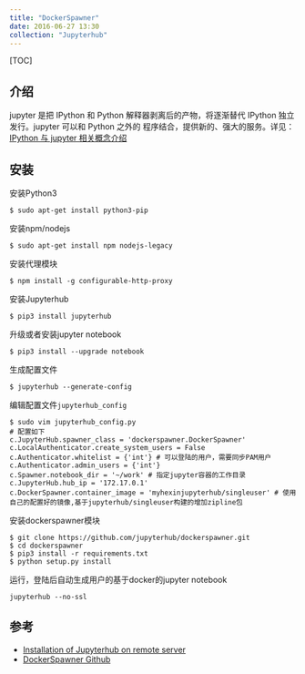 ```yaml
---
title: "DockerSpawner"
date: 2016-06-27 13:30
collection: "Jupyterhub"
---
```


[TOC]

## 介绍 ##

jupyter 是把 IPython 和 Python 解释器剥离后的产物，将逐渐替代 IPython 独立发行。jupyter 可以和 Python 之外的 程序结合，提供新的、强大的服务。详见：[IPython 与 jupyter 相关概念介绍](http://blog.windrunner.info/python/jupyter.html)

## 安装 ##

安装Python3

```
$ sudo apt-get install python3-pip
```

安装npm/nodejs

```
$ sudo apt-get install npm nodejs-legacy
```

安装代理模块

```
$ npm install -g configurable-http-proxy
```

安装Jupyterhub

```
$ pip3 install jupyterhub
```

升级或者安装jupyter notebook

```
$ pip3 install --upgrade notebook
```

生成配置文件

```
$ jupyterhub --generate-config
```

编辑配置文件`jupyterhub_config`

```
$ sudo vim jupyterhub_config.py
# 配置如下
c.JupyterHub.spawner_class = 'dockerspawner.DockerSpawner'
c.LocalAuthenticator.create_system_users = False
c.Authenticator.whitelist = {'int'} # 可以登陆的用户，需要同步PAM用户
c.Authenticator.admin_users = {'int'}
c.Spawner.notebook_dir = '~/work' # 指定jupyter容器的工作目录
c.JupyterHub.hub_ip = '172.17.0.1'
c.DockerSpawner.container_image = 'myhexinjupyterhub/singleuser' # 使用自己的配置好的镜像,基于jupyterhub/singleuser构建的增加zipline包
```

安装dockerspawner模块

```
$ git clone https://github.com/jupyterhub/dockerspawner.git
$ cd dockerspawner
$ pip3 install -r requirements.txt
$ python setup.py install
```

运行，登陆后自动生成用户的基于docker的jupyter notebook

```
jupyterhub --no-ssl
```

## 参考 ##
+ [Installation of Jupyterhub on remote server](https://github.com/jupyterhub/jupyterhub/wiki/Installation-of-Jupyterhub-on-remote-server)
+ [DockerSpawner Github](https://github.com/jupyterhub/dockerspawner)